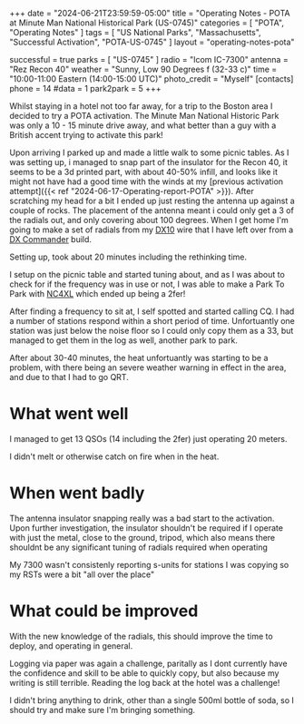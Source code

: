 +++
date = "2024-06-21T23:59:59-05:00"
title = "Operating Notes - POTA at Minute Man National Historical Park (US-0745)"
categories = [
    "POTA",
    "Operating Notes"
]
tags = [
    "US National Parks",
    "Massachusetts",
    "Successful Activation",
    "POTA-US-0745"
]
layout = "operating-notes-pota"

successful = true
parks = [ "US-0745" ]
radio = "Icom IC-7300"
antenna = "Rez Recon 40"
weather = "Sunny, Low 90 Degrees f (32-33 c)"
time = "10:00-11:00 Eastern (14:00-15:00 UTC)"
photo_credit = "Myself"
[contacts]
phone = 14
#data = 1
park2park = 5
+++

Whilst staying in a hotel not too far away, for a trip to the Boston area I decided to try a POTA activation. The Minute Man National Historic Park was only a 10 - 15 minute drive away, and what better than a guy with a British accent trying to activate this park!

Upon arriving I parked up and made a little walk to some picnic tables. As I was setting up, i managed to snap part of the insulator for the Recon 40, it seems to be a 3d printed part, with about 40-50% infill, and looks like it might not have had a good time with the winds at my [previous activation attempt]({{< ref "2024-06-17-Operating-report-POTA" >}}). After scratching my head for a bit I ended up just resting the antenna up against a couple of rocks. The placement of the antenna meant i could only get a 3 of the radials out, and only covering about 100 degrees. When I get home I'm going to make a set of radials from my [DX10](https://dxcommander.com/product/dx10-antenna-wire/) wire that I have left over from a [DX Commander](https://dxcommander.com/) build.

Setting up, took about 20 minutes including the rethinking time.

I setup on the picnic table and started tuning about, and as I was about to check for if the frequency was in use or not, I was able to make a Park To Park with [NC4XL](https://qrz.com/db/NC4XL) which ended up being a 2fer!

After finding a frequency to sit at, I self spotted and started calling CQ. I had a number of stations respond within a short period of time. Unfortuantly one station was just below the noise floor so I could only copy them as a 33, but managed to get them in the log as well, another park to park.

After about 30-40 minutes, the heat unfortuantly was starting to be a problem, with there being an severe weather warning in effect in the area, and due to that I had to go QRT.

# What went well
I managed to get 13 QSOs (14 including the 2fer) just operating 20 meters.

I didn't melt or otherwise catch on fire when in the heat.

# When went badly
The antenna insulator snapping really was a bad start to the activation. Upon further investigation, the insulator shouldn't be required if I operate with just the metal, close to the ground, tripod, which also means there shouldnt be any significant tuning of radials required when operating

My 7300 wasn't consistenly reporting s-units for stations I was copying so my RSTs were a bit "all over the place"

# What could be improved
With the new knowledge of the radials, this should improve the time to deploy, and operating in general.

Logging via paper was again a challenge, paritally as I dont currently have the confidence and skill to be able to quickly copy, but also because my writing is still terrible. Reading the log back at the hotel was a challenge!

I didn't bring anything to drink, other than a single 500ml bottle of soda, so I should try and make sure I'm bringing something.